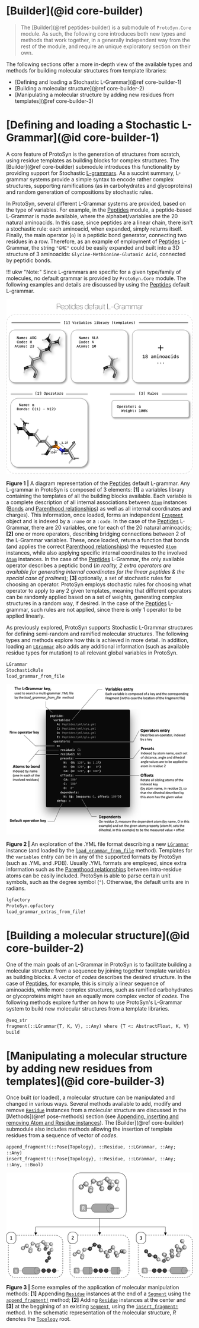 # [Builder](@id core-builder)

> The [Builder](@ref peptides-builder) is a submodule of `ProtoSyn.Core` module. As such, the following core introduces both new types and methods that work together, in a generally independent way from the rest of the module, and require an unique exploratory section on their own.

The following sections offer a more in-depth view of the available types and methods for building molecular structures from template libraries:

+ [Defining and loading a Stochastic L-Grammar](@ref core-builder-1)
+ [Building a molecular structure](@ref core-builder-2)
+ [Manipulating a molecular structure by adding new residues from templates](@ref core-builder-3)

# [Defining and loading a Stochastic L-Grammar](@id core-builder-1)

A core feature of ProtoSyn is the generation of structures from scratch, using residue templates as building blocks for complex structures. The [Builder](@ref core-builder) submodule introduces this functionality by providing support for Stochastic [L-grammars](https://en.wikipedia.org/wiki/L-system). As a succint summary, L-grammar systems provide a simple syntax to encode rather complex structures, supporting ramifications (as in carbohydrates and glycoproteins) and random generation of compositions by stochastic rules.

In ProtoSyn, several different L-Grammar systems are provided, based on the type of variables. For example, in the [Peptides](@ref) module, a peptide-based L-Grammar is made available, where the alphabet/variables are the 20 natural aminoacids. In this case, since peptides are a linear chain, there isn't a stochastic rule: each aminoacid, when expanded, simply returns itself. Finally, the main operator (`α`) is a peptidic bond generator, connecting two residues in a row.
Therefore, as an example of employment of [Peptides](@ref) L-Grammar, the string `"GME"` could be easily expanded and built into a 3D structure of 3 aminoacids: `Glycine-Methionine-Glutamic Acid`, connected by peptidic bonds.

!!! ukw "Note:"
    Since L-grammars are specific for a given type/family of molecules, no default grammar is provided by `ProtoSyn.Core` module. The following examples and details are discussed by using the [Peptides](@ref) default L-grammar. 

![ProtoSyn L-grammar](../../../assets/ProtoSyn-L-grammar.png)

**Figure 1 |** A diagram representation of the [Peptides](@ref) default L-grammar. Any L-grammar in ProtoSyn is composed of 3 elements: **[1]** a variables library containing the templates of all the building blocks available. Each variable is a complete description of all internal associations between [`Atom`](@ref) instances ([Bonds](@ref) and [Parenthood relationships](@ref)) as well as all internal coordinates and charges). This information, once loaded, forms an independent [`Fragment`](@ref) object and is indexed by a `:name` or a `:code`. In the case of the [Peptides](@ref) L-Grammar, there are 20 variables, one for each of the 20 natural aminoacids; **[2]** one or more operators, describing bridging connections between 2 of the L-Grammar variables. These, once loaded, return a function that bonds (and applies the correct [Parenthood relationships](@ref)) the requested [`Atom`](@ref) instances, while also applying specific internal coordinates to the involved [`Atom`](@ref) instances. In the case of the [Peptides](@ref) L-Grammar, the only available operator describes a peptidic bond (_in reality, 2 extra operators are available for generating internal coordinates for the linear peptides & the special case of prolines_); **[3]** optionally, a set of stochastic rules for choosing an operator. ProtoSyn employs stochastic rules for choosing what operator to apply to any 2 given templates, meaning that different operators can be randomly applied based on a set of weights, generating complex structures in a random way, if desired. In the case of the [Peptides](@ref) L-grammar, such rules are not applied, since there is only 1 operator to be applied linearly.

As previously explored, ProtoSyn supports Stochastic L-Grammar structures for defining semi-random and ramified molecular structures. The following types and methods explore how this is achieved in more detail. In addition, loading an [`LGrammar`](@ref) also adds any additional information (such as available residue types for mutation) to all relevant global variables in ProtoSyn.

```@docs
LGrammar
StochasticRule
load_grammar_from_file
```

![ProtoSyn L-grammar](../../../assets/ProtoSyn-yml-format.png)

**Figure 2 |** An exploration of the .YML file format describing a new [`LGrammar`](@ref) instance (and loaded by the [`load_grammar_from_file`](@ref) method). Templates for the `variables` entry can be in any of the supported formats by ProtoSyn (such as .YML and .PDB). Usually .YML formats are employed, since extra information such as the [Parenthood relationships](@ref) between intra-residue atoms can be easily included. ProtoSyn is able to parse certain unit symbols, such as the degree symbol (`°`). Otherwise, the default units are in radians.

```@docs
lgfactory
ProtoSyn.opfactory
load_grammar_extras_from_file!
```

# [Building a molecular structure](@id core-builder-2)

One of the main goals of an L-Grammar in ProtoSyn is to facilitate building a molecular structure from a sequence by joining together template variables as building blocks. A vector of _codes_ describes the desired structure. In the case of [Peptides](@ref), for example, this is simply a linear sequence of aminoacids, while more complex structures, such as ramified carbohydrates or glycoproteins might have an equally more complex vector of _codes_. The following methods explore further on how to use ProtoSyn's L-Grammar system to build new molecular structures from a template libraries.

```@docs
@seq_str
fragment(::LGrammar{T, K, V}, ::Any) where {T <: AbstractFloat, K, V}
build
```

# [Manipulating a molecular structure by adding new residues from templates](@id core-builder-3)

Once built (or loaded), a molecular structure can be manipulated and changed in various ways. Several methods available to add, modify and remove [`Residue`](@ref) instances from a molecular structure are discussed in the [Methods](@ref pose-methods) section (see [Appending, inserting and removing Atom and Residue instances](@ref)). The [Builder](@ref core-builder) submodule also includes methods allowing the insertion of template residues from a sequence of vector of _codes_.

```@docs
append_fragment!(::Pose{Topology}, ::Residue, ::LGrammar, ::Any; ::Any)
insert_fragment!(::Pose{Topology}, ::Residue, ::LGrammar, ::Any; ::Any, ::Bool)
```

![ProtoSyn Manipulation](../../../assets/ProtoSyn-manipulation.png)

**Figure 3 |** Some examples of the application of molecular manipulation methods: **[1]** Appending [`Residue`](@ref) instances at the end of a [`Segment`](@ref) using the [`append_fragment!`](@ref) method; **[2]** Adding [`Residue`](@ref) instances at the center and **[3]** at the beggining of an existing [`Segment`](@ref), using the [`insert_fragment!`](@ref) method. In the schematic representation of the molecular structure, _R_ denotes the [`Topology`](@ref) root.